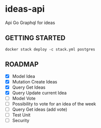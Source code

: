 # ideas-api
Api Go Graphql for ideas

## GETTING STARTED

`docker stack deploy -c stack.yml postgres`

## ROADMAP

- [x] Model    Idea
- [x] Mutation Create Ideas
- [x] Query    Get    Ideas
- [x] Query    Update current Idea
- [ ] Model    Vote
- [ ] Possibility to vote for an idea of the week
- [ ] Query Get ideas (add vote)
- [ ] Test Unit
- [ ] Security 
